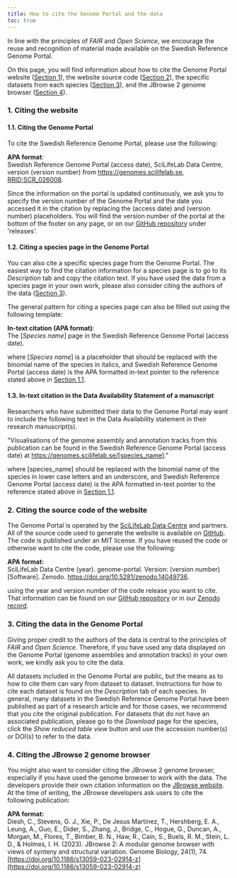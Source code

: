 ```yaml
---
title: How to cite the Genome Portal and the data
toc: true
---
```


In line with the principles of _FAIR_ and _Open Science_, we encourage the reuse and recognition of material made available on the Swedish Reference Genome Portal.

On this page, you will find information about how to cite the Genome Portal website ([Section 1](#1-citing-the-website)), the website source code ([Section 2](#2-citing-the-source-code-of-the-website)), the specific datasets from each species ([Section 3](#3-citing-the-data-in-the-genome-portal)), and the JBrowse 2 genome browser ([Section 4](#4-citing-the-jbrowse-2-genome-browser)).

### 1. Citing the website

#### 1.1. Citing the Genome Portal

To cite the Swedish Reference Genome Portal, please use the following:

**APA format**:\
Swedish Reference Genome Portal (access date), SciLifeLab Data Centre, version (version number) from <https://genomes.scilifelab.se>, [RRID:SCR_026008](https://rrid.site/data/record/nlx_144509-1/SCR_026008/resolver?q=rrid:scr_026008).

Since the information on the portal is updated continuously, we ask you to specify the version number of the Genome Portal and the date you accessed it in the citation by replacing the (access date) and (version number) placeholders. You will find the version number of the portal at the bottom of the footer on any page, or on our <a target="_blank" href="https://github.com/ScilifelabDataCentre/genome-portal/">GitHub repository</a> under 'releases'.

#### 1.2. Citing a species page in the Genome Portal

You can also cite a specific species page from the Genome Portal. The easiest way to find the citation information for a species page is to go to its _Description_ tab and copy the citation text. If you have used the data from a species page in your own work, please also consider citing the authors of the data ([Section 3](#3-citing-the-data-in-the-genome-portal)).

The general pattern for citing a species page can also be filled out using the following template:

**In-text citation (APA format)**:\
The [_Species name_] page in the Swedish Reference Genome Portal (access date).

where [_Species name_] is a placeholder that should be replaced with the binomial name of the species in italics, and Swedish Reference Genome Portal (access date) is the APA formatted in-text pointer to the reference stated above in [Section 1.1](#11-citing-the-genome-portal).

#### 1.3. In-text citation in the Data Availability Statement of a manuscript

Researchers who have submitted their data to the Genome Portal may want to include the following text in the Data Availability statement in their research manuscript(s).

"Visualisations of the genome assembly and annotation tracks from this publication can be found in the Swedish Reference Genome Portal (access date) at <https://genomes.scilifelab.se/[species_name]>."

where [species_name] should be replaced with the binomial name of the species in lower case letters and an underscore, and Swedish Reference Genome Portal (access date) is the APA formatted in-text pointer to the reference stated above in [Section 1.1](#11-citing-the-genome-portal).

### 2. Citing the source code of the website

The Genome Portal is operated by the <a target="_blank" href="https://scilifelab.se/data">SciLifeLab Data Centre</a> and partners. All of the source code used to generate the website is available on [GitHub](https://github.com/ScilifelabDataCentre/genome-portal/). The code is published under an MIT license. If you have reused the code or otherwise want to cite the code, please use the following:

**APA format:**\
SciLifeLab Data Centre (year). genome-portal. Version: (version number) [Software]. Zenodo. <https://doi.org/10.5281/zenodo.14049736>.

using the year and version number of the code release you want to cite. That information can be found on our <a target="_blank" href="https://github.com/ScilifelabDataCentre/genome-portal/">GitHub repository</a> or in our <a target="_blank" href="https://doi.org/10.5281/zenodo.14049736">Zenodo record</a>.

### 3. Citing the data in the Genome Portal

Giving proper credit to the authors of the data is central to the principles of _FAIR_ and _Open Science_. Therefore, if you have used any data displayed on the Genome Portal
(genome assemblies and annotation tracks) in your own work, we kindly ask you to cite the data.

All datasets included in the Genome Portal are public, but the means as to how to cite them can vary from dataset to dataset. Instructions for how to cite each dataset is found on the _Description_ tab of each species. In general, many datasets in the Swedish Reference Genome Portal have been published as part of a research article and for those cases, we recommend that you cite the original publication. For datasets that do not have an associated publication, please go to the _Download_ page for the species, click the _Show reduced table view_ button and use the accession number(s) or DOI(s) to refer to the data.

### 4. Citing the JBrowse 2 genome browser

You might also want to consider citing the JBrowse 2 genome browser, especially if you have used the genome browser to work with the data. The developers provide their own citation information on the [JBrowse website](https://jbrowse.org/). At the time of writing, the JBrowse developers ask users to cite the following publication:

**APA format:**\
Diesh, C., Stevens, G. J., Xie, P., De Jesus Martinez, T., Hershberg, E. A., Leung, A., Guo, E., Dider, S., Zhang, J., Bridge, C., Hogue, G., Duncan, A., Morgan, M., Flores, T., Bimber, B. N., Haw, R., Cain, S., Buels, R. M., Stein, L. D., & Holmes, I. H. (2023). JBrowse 2: A modular genome browser with views of synteny and structural variation. Genome Biology, 24(1), 74. [https://doi.org/10.1186/s13059-023-02914-z](https://doi.org/10.1186/s13059-023-02914-z)
